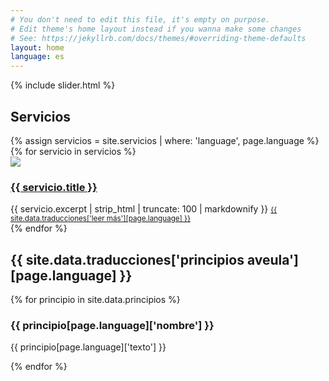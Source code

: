 ```yaml
---
# You don't need to edit this file, it's empty on purpose.
# Edit theme's home layout instead if you wanna make some changes
# See: https://jekyllrb.com/docs/themes/#overriding-theme-defaults
layout: home
language: es
---
```


<div class="container-full">
  <div class="row">
    {% include slider.html %}
  </div>
</div>

<div class="container">
  <div class="row">
    <h2 class="text-center">Servicios</h2>
    {% assign servicios = site.servicios | where: 'language', page.language %}
    {% for servicio in servicios %}
      <div class="col-md-3">
        <a href="{{ servicio.url | absolute_url }}" style="overflow: hidden;">
          <img src="{{ servicio.image | prepend: '/assets/images/servicios/medium/' | absolute_url }}"
               class="img-responsive">
          <h3 class="h4">{{ servicio.title }}</h3>
        </a>
        {{ servicio.excerpt | strip_html | truncate: 100 | markdownify }}
        <a href="{{ servicio.url }}"><small>{{ site.data.traducciones['leer más'][page.language] }}</small></a>
      </div>
    {% endfor %}
  </div>
</div>

<div class="container">
  <h2>{{ site.data.traducciones['principios aveula'][page.language] }}</h2>
  {% for principio in site.data.principios %}
    <h3>{{ principio[page.language]['nombre'] }}</h3>
    <p>{{ principio[page.language]['texto'] }}</p>
  {% endfor %}
</div>

